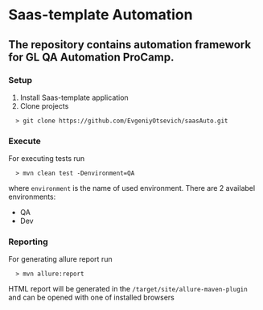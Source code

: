 # Saas-template Automation

## The repository contains automation framework for GL QA Automation ProCamp.

### Setup 
1. Install Saas-template application
2. Clone projects 
```
  > git clone https://github.com/EvgeniyOtsevich/saasAuto.git
```

### Execute
For executing tests run
```
  > mvn clean test -Denvironment=QA
```
where `environment` is the name of used environment. There are 2 availabel environments:
- QA
- Dev

### Reporting
For generating allure report run
```
  > mvn allure:report
```
HTML report will be generated in the `/target/site/allure-maven-plugin` and can be opened with one of installed browsers
